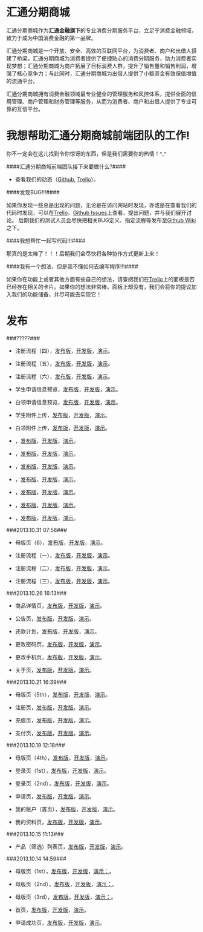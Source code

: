汇通分期商城
================

汇通分期商城作为**汇通金融旗下**的专业消费分期服务平台，立足于消费金融领域，致力于成为中国消费金融的第一品牌。

汇通分期商城是一个开放、安全、高效的互联网平台，为消费者、商户和出借人搭建了桥梁。汇通分期商城为消费者提供了便捷贴心的消费分期服务，助力消费者实现梦想；汇通分期商城为商户拓展了目标消费人群，提升了销售量和销售利润，增强了核心竞争力；与此同时，汇通分期商城为出借人提供了小额资金有效保值增值的流通平台。

汇通分期商城拥有消费金融领域最专业健全的管理服务和风控体系，提供全面的信用管理、商户管理和财务管理等服务，从而为消费者、商户和出借人提供了专业可靠的互信平台。



我想帮助汇通分期商城前端团队的工作!
===================================

你不一定会在这儿找到令你惊讶的东西，但是我们需要你的热情！^_^



####汇通分期商城前端团队接下来要做什么?####

* 查看我们的动态（[Github](http://goo.gl/d3BS6e '点击查看'), [Trello](http://goo.gl/ukmQjL '点击查看')）。

####发现BUG!!!####

如果你发现一些总是出现的问题，无论是在访问网站时发现，亦或是在查看我们的代码时发现，可以在[Trello](http://goo.gl/ukmQjL '点击查看')、[Github Issues](http://goo.gl/rZ0t5P '点击查看')上查看、提出问题，并与我们展开讨论。
后期我们的测试人员会尽快把相关BUG定义、指定流程等发布至[Github Wiki](http://goo.gl/RtjM4n '点击查看')之下。

####我想帮忙一起写代码!!!####

那真的是太棒了！！！后期我们会尽快将各种协作方式更新上来！

####我有一个想法，但是我不懂如何去编写程序!!!####

如果你在功能上或者其他方面有些自己的想法，请查阅我们在[Trello](http://goo.gl/ukmQjL '点击查看')上的面板是否已经存在相关的卡片。如果你的想法非常棒，面板上却没有，我们会将你的提议加入我们的功能储备，并尽可能去实现它！



发布
====

###?????###

* 注册流程（四），[发布版](http://goo.gl/JURU5X '点击查看')，[开发版](http://goo.gl/8Pn4xm '点击查看')，[演示](http://goo.gl/5QeagK '点击查看')。

* 注册流程（五），[发布版](http://goo.gl/2qOyBm '点击查看')，[开发版](http://goo.gl/CY3Ykq '点击查看')，[演示](http://goo.gl/XebEpR '点击查看')。

* 注册流程（六），[发布版](http://goo.gl/DRkhxX '点击查看')，[开发版](http://goo.gl/vJ0JzY '点击查看')，[演示](http://goo.gl/1JQjj5 '点击查看')。

* 学生申请信息预览，[发布版](http://goo.gl/UFLACG '点击查看')，[开发版](http://goo.gl/AwsCoL '点击查看')，[演示](http://goo.gl/kwZxR4 '点击查看')。

* 白领申请信息预览，[发布版](http://goo.gl/xMOemK '点击查看')，[开发版](http://goo.gl/ww4osS '点击查看')，[演示](http://goo.gl/zAd6cb '点击查看')。

* 学生附件上传，[发布版](http://goo.gl/YkV7Wv '点击查看')，[开发版](http://goo.gl/myxtG6 '点击查看')，[演示](http://goo.gl/xuPA4m '点击查看')。

* 白领附件上传，[发布版](http://goo.gl/gmafhJ '点击查看')，[开发版](http://goo.gl/AIvs1Q '点击查看')，[演示](http://goo.gl/VWTXOv '点击查看')。

* ，[发布版]( '点击查看')，[开发版]( '点击查看')，[演示]( '点击查看')。

* ，[发布版]( '点击查看')，[开发版]( '点击查看')，[演示]( '点击查看')。

* ，[发布版]( '点击查看')，[开发版]( '点击查看')，[演示]( '点击查看')。

* ，[发布版]( '点击查看')，[开发版]( '点击查看')，[演示]( '点击查看')。

* ，[发布版]( '点击查看')，[开发版]( '点击查看')，[演示]( '点击查看')。

* ，[发布版]( '点击查看')，[开发版]( '点击查看')，[演示]( '点击查看')。

* ，[发布版]( '点击查看')，[开发版]( '点击查看')，[演示]( '点击查看')。

###2013.10.31 07:58###

* 母版页（6），[发布版](http://goo.gl/64yU9q '点击查看')，[开发版](http://goo.gl/vsmDQi '点击查看')，[演示](http://goo.gl/SpoLnt '点击查看')。

* 注册流程（一），[发布版](http://goo.gl/XKQU12 '点击查看')，[开发版](http://goo.gl/OMmO0N '点击查看')，[演示](http://goo.gl/58aBt0 '点击查看')。

* 注册流程（二），[发布版](http://goo.gl/3ntww6 '点击查看')，[开发版](http://goo.gl/MDBUzl '点击查看')，[演示](http://goo.gl/wN4dVT '点击查看')。

* 注册流程（三），[发布版](http://goo.gl/vqj3gy '点击查看')，[开发版](http://goo.gl/34nH5P '点击查看')，[演示](http://goo.gl/U719qv '点击查看')。

###2013.10.26 16:13###

* 商品详情页，[发布版](http://goo.gl/v97LDD '点击查看')，[开发版](http://goo.gl/h8lECg '点击查看')，[演示](http://goo.gl/SvLs7p '点击查看')。

* 公告页，[发布版](http://goo.gl/eIRJuE '点击查看')，[开发版](http://goo.gl/Nbu30H '点击查看')，[演示](http://goo.gl/M43ZDN '点击查看')。

* 还款计划，[发布版](http://goo.gl/6awNuz '点击查看')，[开发版](http://goo.gl/IMXvkM '点击查看')，[演示](http://goo.gl/t2AoCH '点击查看')。

* 更改密码页，[发布版](http://goo.gl/gqG3U5 '点击查看')，[开发版](http://goo.gl/P1EC7s '点击查看')，[演示](http://goo.gl/s3dLwG '点击查看')。

* 更改手机页，[发布版](http://goo.gl/PmZ3x8 '点击查看')，[开发版](http://goo.gl/00NvzK '点击查看')，[演示](http://goo.gl/ZRnQ90 '点击查看')。

* 关于页，[发布版](http://goo.gl/dvsHl4 '点击查看')，[开发版](http://goo.gl/alywX0 '点击查看')，[演示](http://goo.gl/ApxAWl '点击查看')。

###2013.10.21 16:39###

* 母版页（5th），[发布版](http://goo.gl/T74yZe '点击查看')，[开发版](http://goo.gl/Z4q6i6 '点击查看')，[演示](http://goo.gl/OxwvA2 '点击查看')。

* 注册页，[发布版](http://goo.gl/Gi23u5 '点击查看')，[开发版](http://goo.gl/ODLUYv '点击查看')，[演示](http://goo.gl/MxnKeQ '点击查看')。

* 充值页，[发布版](http://goo.gl/wXes0C '点击查看')，[开发版](http://goo.gl/m6fDap '点击查看')，[演示](http://goo.gl/CYxuzb '点击查看')。

* 支付页，[发布版](http://goo.gl/srLokF '点击查看')，[开发版](http://goo.gl/QCvfnx '点击查看')，[演示](http://goo.gl/5AENBa '点击查看')。

###2013.10.19 12:18###

* 母版页（4th），[发布版](http://goo.gl/N5mXnV '点击查看')，[开发版](http://goo.gl/xW6bcT '点击查看')，[演示](http://goo.gl/t3YFQ8 '点击查看')。

* 登录页（1st），[发布版](http://goo.gl/MH3ET0 '点击查看')，[开发版](http://goo.gl/q9wCsp '点击查看')，[演示](http://goo.gl/l4IiSn '点击查看')。

* 登录页（2nd），[发布版](http://goo.gl/KcJtph '点击查看')，[开发版](http://goo.gl/tJlmVd '点击查看')，[演示](http://goo.gl/xLEigd '点击查看')。

* 申请页，[发布版](http://goo.gl/BbI51j '点击查看')，[开发版](http://goo.gl/NeklDR '点击查看')，[演示](http://goo.gl/ExHqoh '点击查看')。

* 我的账户（首页），[发布版](http://goo.gl/eVqo4C '点击查看')，[开发版](http://goo.gl/qSFvAe '点击查看')，[演示](http://goo.gl/eybRhW '点击查看')。

* 我的资料页，[发布版](http://goo.gl/MRcmMZ '点击查看')，[开发版](http://goo.gl/FyByY2 '点击查看')，[演示](http://goo.gl/04mUA8 '点击查看')。

###2013.10.15 11:13###

* 产品（筛选）列表页，[发布版](http://goo.gl/xKasa9 '点击查看')，[开发版](http://goo.gl/ChaFNB '点击查看')，[演示](http://goo.gl/zPwWMo '点击查看')。

###2013.10.14 14:59###

* 母版页（1st），[发布版](http://goo.gl/nRgIbR '点击查看')，[开发版](http://goo.gl/kRWzYZ '点击查看')，[演示：](http://goo.gl/ZgPVs4 '点击查看')。

* 母版页（2nd），[发布版](http://goo.gl/Ya4MKZ '点击查看')，[开发版](http://goo.gl/CYWo71 '点击查看')，[演示：](http://goo.gl/c2vso9 '点击查看')。

* 母版页（3rd），[发布版](http://goo.gl/ftxxoL '点击查看')，[开发版](http://goo.gl/ySYZez '点击查看')，[演示：](http://goo.gl/K7fdnI '点击查看')。

* 首页，[发布版](http://goo.gl/y0c0g3 '点击查看')，[开发版](http://goo.gl/N7XYOM '点击查看')，[演示](http://goo.gl/LgkLRV '点击查看')。

* 申请成功页，[发布版](http://goo.gl/fo1Bgm '点击查看')，[开发版](http://goo.gl/KUD3tZ '点击查看')，[演示](http://goo.gl/zhwJHH '点击查看')。
